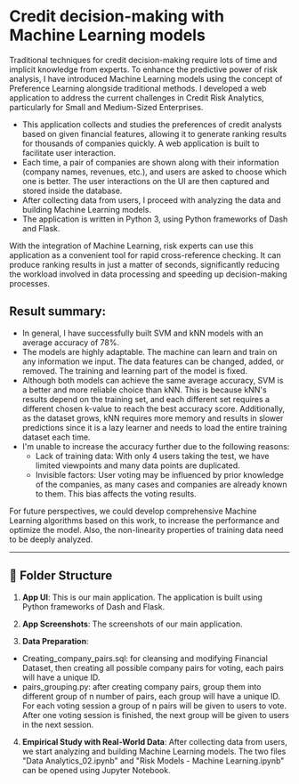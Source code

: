 # Credit decision-making with Machine Learning models

Traditional techniques for credit decision-making require lots of time and implicit knowledge from experts.  To enhance the predictive power of risk analysis, I have introduced Machine Learning models using the concept of Preference Learning alongside traditional methods. I developed a web application to address the current challenges in Credit Risk Analytics, particularly for Small and Medium-Sized Enterprises.
- This application collects and studies the preferences of credit analysts based on given financial features, allowing it to generate ranking results for thousands of companies quickly. A web application is built to facilitate user interaction.
- Each time, a pair of companies are shown along with their information (company names, revenues, etc.), and users are asked to choose which one is better. The user interactions on the UI are then captured and stored inside the database.
- After collecting data from users, I proceed with analyzing the data and building Machine Learning models.
- The application is written in Python 3, using Python frameworks of Dash and Flask.

With the integration of Machine Learning, risk experts can use this application as a convenient tool for rapid cross-reference checking. It can produce ranking results in just a matter of seconds, significantly reducing the workload involved in data processing and speeding up decision-making processes.

## Result summary:
- In general, I have successfully built SVM and kNN models with an average accuracy of 78%.
- The models are highly adaptable. The machine can learn and train on any information we input. The data features can be changed, added, or removed. The training and learning part of the model is fixed.
- Although both models can achieve the same average accuracy, SVM is a better and more reliable choice than kNN. This is because kNN's results depend on the training set, and each different set requires a different chosen k-value to reach the best accuracy score. Additionally, as the dataset grows, kNN requires more memory and results in slower predictions since it is a lazy learner and needs to load the entire training dataset each time.
- I'm unable to increase the accuracy further due to the following reasons:
  - Lack of training data: With only 4 users taking the test, we have limited viewpoints and many data points are duplicated.
  - Invisible factors: User voting may be influenced by prior knowledge of the companies, as many cases and companies are already known to them. This bias affects the voting results.

For future perspectives, we could develop comprehensive Machine Learning algorithms based on this work, to increase the performance and optimize the model. Also, the non-linearity properties of training data need to be deeply analyzed.

---
## 📁 Folder Structure

1. **App UI**:  This is our main application. The application is built using Python frameworks of Dash and Flask.

2. **App Screenshots**: The screenshots of our main application. 
 
3. **Data Preparation**:
  - Creating_company_pairs.sql: for cleansing and modifying Financial Dataset, then creating all possible company pairs for voting, each pairs will have a unique ID.
  - pairs_grouping.py: after creating company pairs, group them into different group of n number of pairs, each group will have a unique ID. For each voting session a group of n pairs will be given to users to vote. After one voting session is finished, the next group will be given to users in the next session. 

4. **Empirical Study with Real-World Data**: After collecting data from users, we start analyzing and building Machine Learning models.
The two files "Data Analytics_02.ipynb" and "Risk Models - Machine Learning.ipynb" can be opened using Jupyter Notebook.
